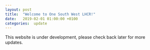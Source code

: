 ```yaml
---
layout: post
title:  "Welcome to One South West LHCR!"
date:   2019-02-01 01:00:00 +0100
categories:  update
---
```

This website is under development, please check back later for more updates.
